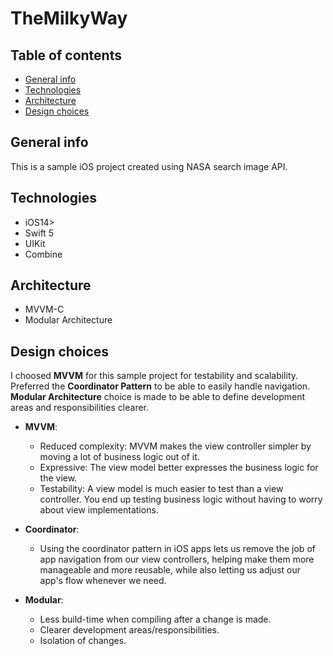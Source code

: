 # TheMilkyWay

## Table of contents
* [General info](#general-info)
* [Technologies](#technologies)
* [Architecture](#architecture)
* [Design choices](#design-choices)

## General info

This is a sample iOS project created using NASA search image API.

## Technologies

* iOS14>
* Swift 5
* UIKit
* Combine

## Architecture

* MVVM-C
* Modular Architecture

## Design choices

I choosed **MVVM** for this sample project for testability and scalability. Preferred the **Coordinator Pattern** to be able to easily handle navigation.
**Modular Architecture** choice is made to be able to define development areas and responsibilities clearer.

* **MVVM**: 
  * Reduced complexity: MVVM makes the view controller simpler by moving a lot of business logic out of it.
  * Expressive: The view model better expresses the business logic for the view.
  * Testability: A view model is much easier to test than a view controller. You end up testing business logic without having to worry about view implementations.
  
* **Coordinator**: 
  * Using the coordinator pattern in iOS apps lets us remove the job of app navigation from our view controllers, helping make them more manageable and more reusable, while also letting us adjust our app's flow whenever we need.

* **Modular**:
  * Less build-time when compiling after a change is made.
  * Clearer development areas/responsibilities.
  * Isolation of changes.
